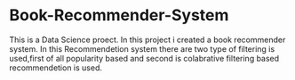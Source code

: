 # Book-Recommender-System

This is a Data Science proect. In this project i created a book recommender system. In this Recommendetion system there are 
two type of filtering is used,first of all popularity based and second is colabrative filtering based recommendetion is used.
